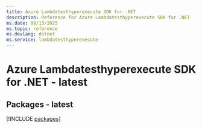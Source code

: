 ```yaml
---
title: Azure Lambdatesthyperexecute SDK for .NET
description: Reference for Azure Lambdatesthyperexecute SDK for .NET
ms.date: 08/13/2025
ms.topic: reference
ms.devlang: dotnet
ms.service: lambdatesthyperexecute
---
```

# Azure Lambdatesthyperexecute SDK for .NET - latest
## Packages - latest
[!INCLUDE [packages](lambdatesthyperexecute-index.md)]